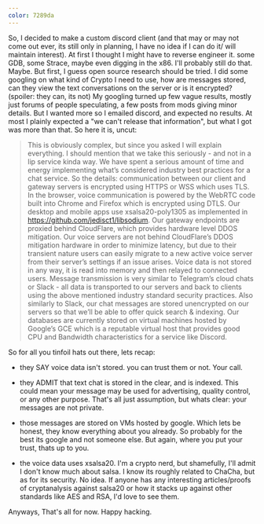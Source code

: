 ```yaml
---
color: 7289da
---
```

So, I decided to make a custom discord client (and that may or may not come out ever, its still only in planning, I have no idea if I can do it/ will maintain interest). 
At first I thought I might have to reverse engineer it. some GDB, some Strace, maybe even digging in the x86. 
I'll probably still do that. Maybe. But first, I guess open source research should be tried.
I did some googling on what kind of Crypto I need to use, how are messages stored, can they view the text conversations on the server or is it encrypted? (spoiler: they can, its not)
My googling turned up few vague results, mostly just forums of people speculating, a few posts from mods giving minor details. But I wanted more so I emailed discord, and expected no results. 
At most I plainly expected a "we can't release that information", but what I got was more than that. So here it is, uncut:

>This is obviously complex, but since you asked I will explain everything. I should mention that we take this seriously - and not in a lip service kinda way.
We have spent a serious amount of time and energy implementing what’s considered industry best practices for a chat service. 
So the details: communication between our client and gateway servers is encrypted using HTTPS or WSS which uses TLS. In the browser, 
voice communication is powered by the WebRTC code built into Chrome and Firefox which is encrypted using DTLS. 
Our desktop and mobile apps use xsalsa20-poly1305 as implemented in https://github.com/jedisct1/libsodium. 
Our gateway endpoints are proxied behind CloudFlare, which provides hardware level DDOS mitigation. 
Our voice servers are not behind CloudFlare’s DDOS mitigation hardware in order to minimize latency, 
but due to their transient nature users can easily migrate to a new active voice server from their server’s settings if an issue arises. 
Voice data is not stored in any way, it is read into memory and then relayed to connected users. 
Message transmission is very similar to Telegram’s cloud chats or Slack - all data is transported to our servers and back to clients using the above mentioned industry standard security practices. 
Also similarly to Slack, our chat messages are stored unencrypted on our servers so that we’ll be able to offer quick search & indexing. 
Our databases are currently stored on virtual machines hosted by Google’s GCE which is a reputable virtual host that provides good CPU and Bandwidth characteristics for a service like Discord.


So for all you tinfoil hats out there, lets recap:
- they SAY voice data isn't stored. you can trust them or not. Your call.

- they ADMIT that text chat is stored in the clear, and is indexed.
This could mean your message may be used for advertising, quality control, or any other purpose.
That's all just assumption, but whats clear: your messages are not private.

- those messages are stored on VMs hosted by google.
Which lets be honest, they know everything about you already. 
So probably for the best its google and not someone else. 
But again, where you put your trust, thats up to you.

- the voice data uses xsalsa20. I'm a crypto nerd, but shamefully, I'll admit I don't know much about salsa. 
I know its roughly related to ChaCha, but as for its security. No idea. 
If anyone has any interesting articles/proofs of cryptanalysis against salsa20 or how it stacks up against other standards like AES and RSA, I'd love to see them.


Anyways, That's all for now. Happy hacking.